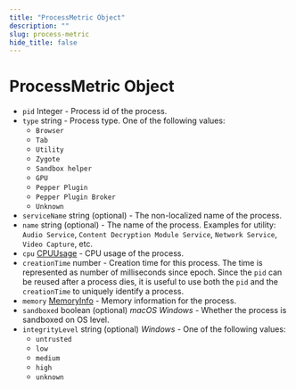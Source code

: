 ```yaml
---
title: "ProcessMetric Object"
description: ""
slug: process-metric
hide_title: false
---
```


# ProcessMetric Object

* `pid` Integer - Process id of the process.
* `type` string - Process type. One of the following values:
  * `Browser`
  * `Tab`
  * `Utility`
  * `Zygote`
  * `Sandbox helper`
  * `GPU`
  * `Pepper Plugin`
  * `Pepper Plugin Broker`
  * `Unknown`
* `serviceName` string (optional) - The non-localized name of the process.
* `name` string (optional) - The name of the process.
    Examples for utility: `Audio Service`, `Content Decryption Module Service`, `Network Service`, `Video Capture`, etc.
* `cpu` [CPUUsage](latest/api/structures/cpu-usage.md) - CPU usage of the process.
* `creationTime` number - Creation time for this process.
    The time is represented as number of milliseconds since epoch.
    Since the `pid` can be reused after a process dies,
    it is useful to use both the `pid` and the `creationTime` to uniquely identify a process.
* `memory` [MemoryInfo](latest/api/structures/memory-info.md) - Memory information for the process.
* `sandboxed` boolean (optional) _macOS_ _Windows_ - Whether the process is sandboxed on OS level.
* `integrityLevel` string (optional) _Windows_ - One of the following values:
  * `untrusted`
  * `low`
  * `medium`
  * `high`
  * `unknown`
